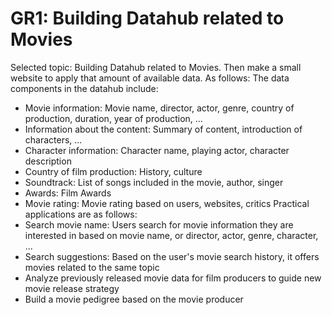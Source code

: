 # GR1: Building Datahub related to Movies
Selected topic: Building Datahub related to Movies. Then make a small website to apply that amount of available data.
As follows:
The data components in the datahub include:
- Movie information: Movie name, director, actor, genre, country of production, duration, year of production, ...
- Information about the content: Summary of content, introduction of characters, ...
- Character information: Character name, playing actor, character description
- Country of film production: History, culture
- Soundtrack: List of songs included in the movie, author, singer
- Awards: Film Awards
- Movie rating: Movie rating based on users, websites, critics
Practical applications are as follows:
- Search movie name: Users search for movie information they are interested in based on movie name, or director, actor, genre, character, ...
- Search suggestions: Based on the user's movie search history, it offers movies related to the same topic
- Analyze previously released movie data for film producers to guide new movie release strategy
- Build a movie pedigree based on the movie producer
